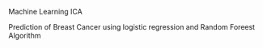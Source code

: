 Machine Learning ICA

Prediction of Breast Cancer using logistic regression and Random Foreest Algorithm